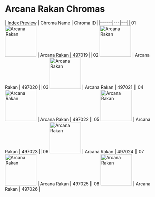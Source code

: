 # Arcana Rakan Chromas

| Index  Preview | Chroma Name | Chroma ID ||------|---|---|| 01  <img src='https://raw.communitydragon.org/latest/plugins/rcp-be-lol-game-data/global/default/v1/champion-chroma-images/497/497019.png' alt='Arcana Rakan' width='100'> | Arcana Rakan | 497019 || 02  <img src='https://raw.communitydragon.org/latest/plugins/rcp-be-lol-game-data/global/default/v1/champion-chroma-images/497/497020.png' alt='Arcana Rakan' width='100'> | Arcana Rakan | 497020 || 03  <img src='https://raw.communitydragon.org/latest/plugins/rcp-be-lol-game-data/global/default/v1/champion-chroma-images/497/497021.png' alt='Arcana Rakan' width='100'> | Arcana Rakan | 497021 || 04  <img src='https://raw.communitydragon.org/latest/plugins/rcp-be-lol-game-data/global/default/v1/champion-chroma-images/497/497022.png' alt='Arcana Rakan' width='100'> | Arcana Rakan | 497022 || 05  <img src='https://raw.communitydragon.org/latest/plugins/rcp-be-lol-game-data/global/default/v1/champion-chroma-images/497/497023.png' alt='Arcana Rakan' width='100'> | Arcana Rakan | 497023 || 06  <img src='https://raw.communitydragon.org/latest/plugins/rcp-be-lol-game-data/global/default/v1/champion-chroma-images/497/497024.png' alt='Arcana Rakan' width='100'> | Arcana Rakan | 497024 || 07  <img src='https://raw.communitydragon.org/latest/plugins/rcp-be-lol-game-data/global/default/v1/champion-chroma-images/497/497025.png' alt='Arcana Rakan' width='100'> | Arcana Rakan | 497025 || 08  <img src='https://raw.communitydragon.org/latest/plugins/rcp-be-lol-game-data/global/default/v1/champion-chroma-images/497/497026.png' alt='Arcana Rakan' width='100'> | Arcana Rakan | 497026 |